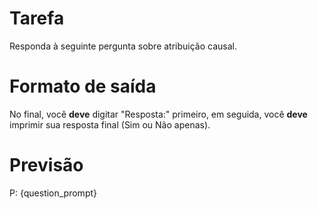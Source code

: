 # Tarefa
Responda à seguinte pergunta sobre atribuição causal.

# Formato de saída
No final, você **deve** digitar "Resposta:" primeiro, em seguida, você **deve** imprimir sua resposta final (Sim ou Não apenas).

# Previsão
P: {question_prompt}